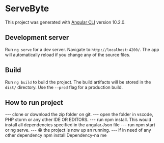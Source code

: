# ServeByte

This project was generated with [Angular CLI](https://github.com/angular/angular-cli) version 10.2.0.

## Development server

Run `ng serve` for a dev server. Navigate to `http://localhost:4200/`. The app will automatically reload if you change any of the source files.

## Build

Run `ng build` to build the project. The build artifacts will be stored in the `dist/` directory. Use the `--prod` flag for a production build.

## How to run project
   --- clone or download the zip folder on git.
   --- open the folder in vscode, PHP storm or any other IDE OR EDITORS.
   --- run npm install. This would install all dependencies specified in the angular.Json file
   --- run npm start or ng serve.
   --- 😁 the project is now up an running.
   --- if in need of any other dependency 
         npm install Dependency-na me
